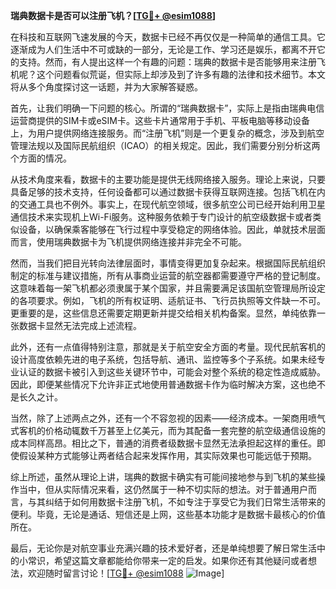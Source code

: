 **瑞典数据卡是否可以注册飞机？[[TG💪+ @esim1088](https://t.me/s/esim1088)]**

在科技和互联网飞速发展的今天，数据卡已经不再仅仅是一种简单的通信工具。它逐渐成为人们生活中不可或缺的一部分，无论是工作、学习还是娱乐，都离不开它的支持。然而，有人提出这样一个有趣的问题：瑞典的数据卡是否能够用来注册飞机呢？这个问题看似荒诞，但实际上却涉及到了许多有趣的法律和技术细节。本文将从多个角度探讨这一话题，并为大家解答疑惑。

首先，让我们明确一下问题的核心。所谓的“瑞典数据卡”，实际上是指由瑞典电信运营商提供的SIM卡或eSIM卡。这些卡片通常用于手机、平板电脑等移动设备上，为用户提供网络连接服务。而“注册飞机”则是一个更复杂的概念，涉及到航空管理法规以及国际民航组织（ICAO）的相关规定。因此，我们需要分别分析这两个方面的情况。

从技术角度来看，数据卡的主要功能是提供无线网络接入服务。理论上来说，只要具备足够的技术支持，任何设备都可以通过数据卡获得互联网连接。包括飞机在内的交通工具也不例外。事实上，在现代航空领域，很多航空公司已经开始利用卫星通信技术来实现机上Wi-Fi服务。这种服务依赖于专门设计的航空级数据卡或者类似设备，以确保乘客能够在飞行过程中享受稳定的网络体验。因此，单就技术层面而言，使用瑞典数据卡为飞机提供网络连接并非完全不可能。

然而，当我们把目光转向法律层面时，事情变得更加复杂起来。根据国际民航组织制定的标准与建议措施，所有从事商业运营的航空器都需要遵守严格的登记制度。这意味着每一架飞机都必须隶属于某个国家，并且需要满足该国航空管理局所设定的各项要求。例如，飞机的所有权证明、适航证书、飞行员执照等文件缺一不可。更重要的是，这些信息还需要定期更新并提交给相关机构备案。显然，单纯依靠一张数据卡显然无法完成上述流程。

此外，还有一点值得特别注意，那就是关于航空安全方面的考量。现代民航客机的设计高度依赖先进的电子系统，包括导航、通讯、监控等多个子系统。如果未经专业认证的数据卡被引入到这些关键环节中，可能会对整个系统的稳定性造成威胁。因此，即便某些情况下允许非正式地使用普通数据卡作为临时解决方案，这也绝不是长久之计。

当然，除了上述两点之外，还有一个不容忽视的因素——经济成本。一架商用喷气式客机的价格动辄数千万甚至上亿美元，而为其配备一套完整的航空级通信设施的成本同样高昂。相比之下，普通的消费者级数据卡显然无法承担起这样的重任。即使假设某种方式能够让两者结合起来发挥作用，其实际效果也可能远低于预期。

综上所述，虽然从理论上讲，瑞典的数据卡确实有可能间接地参与到飞机的某些操作当中，但从实际情况来看，这仍然属于一种不切实际的想法。对于普通用户而言，与其纠结于如何用数据卡注册飞机，不如专注于享受它为我们日常生活带来的便利。毕竟，无论是通话、短信还是上网，这些基本功能才是数据卡最核心的价值所在。

最后，无论你是对航空事业充满兴趣的技术爱好者，还是单纯想要了解日常生活中的小常识，希望这篇文章都能给你带来一定的启发。如果你还有其他疑问或者想法，欢迎随时留言讨论！[[TG💪+ @esim1088](https://t.me/s/esim1088) ![Image](https://i.postimg.cc/4NQfJmqS/Snipaste-2025-05-13-00-14-12.png)]